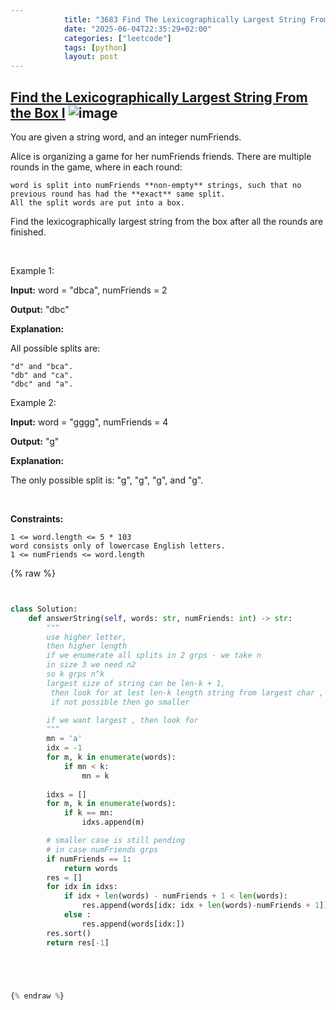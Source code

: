 ```yaml
---
            title: "3683 Find The Lexicographically Largest String From The Box I"
            date: "2025-06-04T22:35:29+02:00"
            categories: ["leetcode"]
            tags: [python]
            layout: post
---
```

            
## [Find the Lexicographically Largest String From the Box I](https://leetcode.com/problems/find-the-lexicographically-largest-string-from-the-box-i) ![image](https://img.shields.io/badge/Difficulty-Medium-orange)

You are given a string word, and an integer numFriends.

Alice is organizing a game for her numFriends friends. There are multiple rounds in the game, where in each round:

	word is split into numFriends **non-empty** strings, such that no previous round has had the **exact** same split.
	All the split words are put into a box.

Find the lexicographically largest string from the box after all the rounds are finished.

 

Example 1:

**Input:** word = "dbca", numFriends = 2

**Output:** "dbc"

**Explanation:** 

All possible splits are:

	"d" and "bca".
	"db" and "ca".
	"dbc" and "a".

Example 2:

**Input:** word = "gggg", numFriends = 4

**Output:** "g"

**Explanation:** 

The only possible split is: "g", "g", "g", and "g".

 

**Constraints:**

	1 <= word.length <= 5 * 103
	word consists only of lowercase English letters.
	1 <= numFriends <= word.length

{% raw %}


````python


class Solution:
    def answerString(self, words: str, numFriends: int) -> str:
        """
        use higher letter, 
        then higher length
        if we enumerate all splits in 2 grps - we take n 
        in size 3 we need n2
        so k grps n^k 
        largest size of string can be len-k + 1,
         then look for at lest len-k length string from largest char ,
         if not possible then go smaller 

        if we want largest , then look for 
        """
        mn = 'a'
        idx = -1
        for m, k in enumerate(words):
            if mn < k:
                mn = k
        
        idxs = []
        for m, k in enumerate(words):
            if k == mn:
                idxs.append(m)

        # smaller case is still pending
        # in case numFriends grps 
        if numFriends == 1:
            return words
        res = []
        for idx in idxs:
            if idx + len(words) - numFriends + 1 < len(words):
                res.append(words[idx: idx + len(words)-numFriends + 1])
            else :
                res.append(words[idx:])
        res.sort()
        return res[-1]





{% endraw %}

